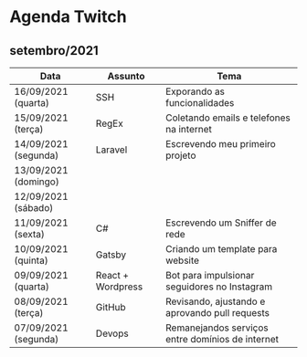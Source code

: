 # Agenda Twitch

## setembro/2021

| Data                 | Assunto           | Tema                                             |
| -------------------- | ----------------- | ------------------------------------------------ |
| 16/09/2021 (quarta)  | SSH               | Exporando as funcionalidades                     |
| 15/09/2021 (terça)   | RegEx             | Coletando emails e telefones na internet         |
| 14/09/2021 (segunda) | Laravel           | Escrevendo meu primeiro projeto                  |
| 13/09/2021 (domingo) |                   |                                                  |
| 12/09/2021 (sábado)  |                   |                                                  |
| 11/09/2021 (sexta)   | C#                | Escrevendo um Sniffer de rede                    |
| 10/09/2021 (quinta)  | Gatsby            | Criando um template para website                 |
| 09/09/2021 (quarta)  | React + Wordpress | Bot para impulsionar seguidores no Instagram     |
| 08/09/2021 (terça)   | GitHub            | Revisando, ajustando e aprovando pull requests   |
| 07/09/2021 (segunda) | Devops            | Remanejandos serviços entre domínios de internet |
